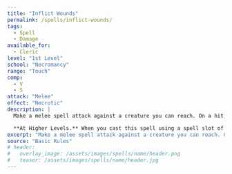 ```yaml
---
title: "Inflict Wounds"
permalink: /spells/inflict-wounds/
tags:
  - Spell
  - Damage
available_for:
  - Cleric
level: "1st Level"
school: "Necromancy"
range: "Touch"
comp:
  - V
  - S
attack: "Melee"
effect: "Necrotic"
description: |
  Make a melee spell attack against a creature you can reach. On a hit, the target takes 3d10 necrotic damage.

  **At Higher Levels.** When you cast this spell using a spell slot of 2nd level or higher, the damage increases by 1d10 for each slot level above 1st.
excerpt: "Make a melee spell attack against a creature you can reach. On a hit, the target takes 3d10 necrotic damage."
source: "Basic Rules"
# header:
#   overlay_image: /assets/images/spells/name/header.png
#   teaser: /assets/images/spells/name/header.jpg
---
```

